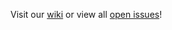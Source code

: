 Visit our [wiki](https://github.com/ccao-data/wiki/blob/master/README.md) or view all [open issues](https://github.com/search?q=user%3Accao-data+state%3Aopen&type=Issues&ref=advsearch&l=&l=)!
